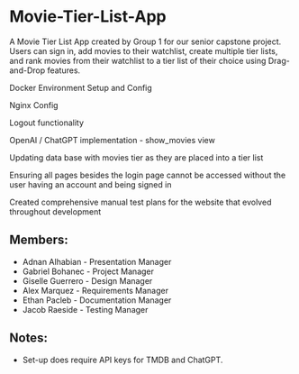 # Movie-Tier-List-App

A Movie Tier List App created by Group 1 for our senior capstone project. Users can sign in, add movies to their watchlist, create multiple tier lists, and rank movies from their watchlist to a tier list of their choice using Drag-and-Drop features.

Docker Environment Setup and Config

Nginx Config

Logout functionality

OpenAI / ChatGPT implementation - show_movies view

Updating data base with movies tier as they are placed into a tier list

Ensuring all pages besides the login page cannot be accessed without the user having an account and being signed in

Created comprehensive manual test plans for the website that evolved throughout development

## Members:
- Adnan Alhabian - Presentation Manager
- Gabriel Bohanec - Project Manager
- Giselle Guerrero - Design Manager
- Alex Marquez - Requirements Manager
- Ethan Pacleb - Documentation Manager
- Jacob Raeside - Testing Manager

## Notes:
- Set-up does require API keys for TMDB and ChatGPT. 
